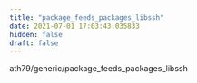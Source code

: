 ```yaml
---
title: "package_feeds_packages_libssh"
date: 2021-07-01 17:03:43.035833
hidden: false
draft: false
---
```


ath79/generic/package_feeds_packages_libssh

